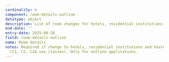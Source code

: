 ```yaml
---
cardinality: n
component: room-details-outline
datatype: object
description: List of room changes for hotels, residential institutions and hostels
end-date: ''
entry-date: 2025-08-28
field: room-details-outline
name: Room details
notes: Required if change to hotels, residential institutions and hostel floorspace
  (C1, C2, C2A use classes). Only for outline applications.
---
```

